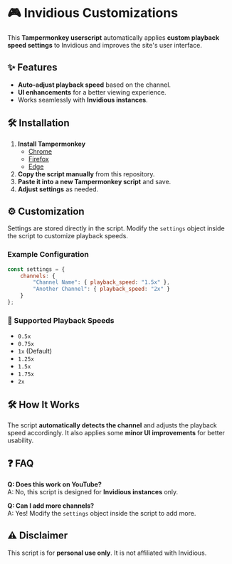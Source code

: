 # 🎮 Invidious Customizations

This **Tampermonkey userscript** automatically applies **custom playback speed settings** to Invidious and improves the site's user interface.

## ✨ Features

- **Auto-adjust playback speed** based on the channel.
- **UI enhancements** for a better viewing experience.
- Works seamlessly with **Invidious instances**.

## 🛠️ Installation

1. **Install Tampermonkey**
   - [Chrome](https://chrome.google.com/webstore/detail/tampermonkey/dhdgffkkebhmkfjojejmpbldmpobfkfo)
   - [Firefox](https://addons.mozilla.org/en-US/firefox/addon/tampermonkey/)
   - [Edge](https://microsoftedge.microsoft.com/addons/detail/tampermonkey/)
2. **Copy the script manually** from this repository.
3. **Paste it into a new Tampermonkey script** and save.
4. **Adjust settings** as needed.

## ⚙️ Customization

Settings are stored directly in the script. Modify the `settings` object inside the script to customize playback speeds.

### Example Configuration

```js
const settings = {
	channels: {
		"Channel Name": { playback_speed: "1.5x" },
		"Another Channel": { playback_speed: "2x" }
	}
};
```

### 🎥 Supported Playback Speeds

- `0.5x`
- `0.75x`
- `1x` (Default)
- `1.25x`
- `1.5x`
- `1.75x`
- `2x`

## 🛠️ How It Works

The script **automatically detects the channel** and adjusts the playback speed accordingly. It also applies some **minor UI improvements** for better usability.

## ❓ FAQ

**Q: Does this work on YouTube?**  
A: No, this script is designed for **Invidious instances** only.

**Q: Can I add more channels?**  
A: Yes! Modify the `settings` object inside the script to add more.

## ⚠️ Disclaimer

This script is for **personal use only**. It is not affiliated with Invidious.
